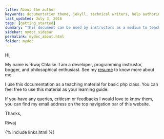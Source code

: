 ```yaml
---
title: About the author
keywords: documentation theme, jekyll, technical writers, help authoring tools, hat replacements
last_updated: July 3, 2016
tags: [getting_started]
summary: "This document can be used by instructors as a medium to teach php and students can use this a means to study php."
sidebar: mydoc_sidebar
permalink: mydoc_about.html
folder: mydoc
---
```


Hi,

My name is Riwaj Chlaise. I am a developer, programming instrustor, bogger, and philosophical enthusiast. See my [resume](https://resume.riwajchalise.com.np/) to know more about me.

I use this documentation as a teaching material for basic php class. You can feel free to use this material as your learning guide. 

If you have any queries, criticsm or feedbacks I would love to know them, you can find my email address on the top navigation bar of this website.

Thanks,

Riwaj


{% include links.html %}
